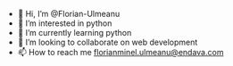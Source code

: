 - 👋 Hi, I’m @Florian-Ulmeanu
- 👀 I’m interested in python
- 🌱 I’m currently learning python
- 💞️ I’m looking to collaborate on web development
- 📫 How to reach me florianminel.ulmeanu@endava.com

<!---
Florian-Ulmeanu/Florian-Ulmeanu is a ✨ special ✨ repository because its `README.md` (this file) appears on your GitHub profile.
You can click the Preview link to take a look at your changes.
--->

